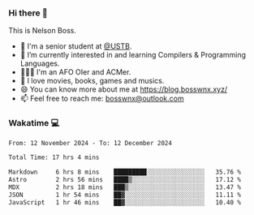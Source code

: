 ### Hi there 👋

<!--
**bosswnx/bosswnx** is a ✨ _special_ ✨ repository because its `README.md` (this file) appears on your GitHub profile.

Here are some ideas to get you started:

- 🔭 I’m currently working on ...
- 🌱 I’m currently learning ...
- 👯 I’m looking to collaborate on ...
- 🤔 I’m looking for help with ...
- 💬 Ask me about ...
- 📫 How to reach me: ...
- 😄 Pronouns: ...
- ⚡ Fun fact: ...
-->

This is Nelson Boss.

- 🏫 I'm a senior student at [@USTB](https://www.ustb.edu.cn/).
- 🌱 I’m currently interested in and learning Compilers & Programming Languages.
- 🧑🏻‍💻 I'm an AFO OIer and ACMer.
- 🥰 I love movies, books, games and musics.
- 😄 You can know more about me at https://blog.bosswnx.xyz/
- 📫 Feel free to reach me: bosswnx@outlook.com

### Wakatime 💻

<!--START_SECTION:waka-->

```txt
From: 12 November 2024 - To: 12 December 2024

Total Time: 17 hrs 4 mins

Markdown     6 hrs 8 mins    █████████░░░░░░░░░░░░░░░░   35.76 %
Astro        2 hrs 56 mins   ████▒░░░░░░░░░░░░░░░░░░░░   17.12 %
MDX          2 hrs 18 mins   ███▒░░░░░░░░░░░░░░░░░░░░░   13.47 %
JSON         1 hr 54 mins    ██▓░░░░░░░░░░░░░░░░░░░░░░   11.11 %
JavaScript   1 hr 46 mins    ██▓░░░░░░░░░░░░░░░░░░░░░░   10.40 %
```

<!--END_SECTION:waka-->
